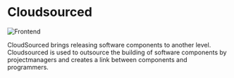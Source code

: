 # Cloudsourced

![Frontend](https://github.com/elertan/cloudsourced/workflows/Frontend/badge.svg)

CloudSourced brings releasing software components to another level. Cloudsourced is used to outsource the building of software components by projectmanagers and creates a link between components and programmers.
